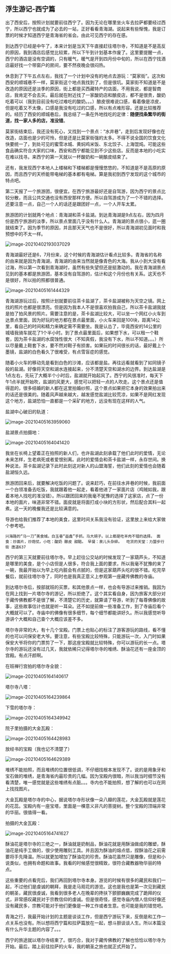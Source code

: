 ## 浮生游记-西宁篇

​	出了西安后，按照计划就要前往西宁了。因为无论在哪里坐火车去拉萨都要经过西宁，所以西宁也就成为了必去的一站，正好看看青海湖。说起来有些惭愧，我是订票的时候才知道西宁是青海省的省会。由此可见西宁的存在感。

​	到达西宁已经是中午了，本来计划是当天下午直接赶往塔尔寺，不知道是不是高反的原因，我到酒店后感觉比较累，所以下午到计划基本作废了。这里要提醒一点，西宁的酒店是没有空调的，只有暖气，暖气是开到四月份中旬的，所以在西宁找酒店最好找一个带窗户的房间，要不然夜晚会很闷热。

​	休息到了下午五点左右，我找了一个计划中没有的地点去游玩：“莫家街”。这次和西安的顺城巷不一样，莫家街这个地点我找到了，但是很坑。莫家街不知道是不是改造的原因还是淡季的原因，街上都是买西藏特产的店面，不用我说，都是智商店，我肯定不会去买。最后就在附近找了一家酸奶店和酿皮店，都不是很贵，酸奶吃着可以（我到目前没有吃过难吃的酸奶。。。）酿皮很难说口感，看着像是凉皮，但是吃着又不太像，口感是我没有吃过的口感，所以有点难形容。还是比较推荐的。经历了西安的顺城巷后，我总结了一条在外地找吃的定律：**随便找条繁华的街道，找一家人多的店，准没错**。

​	莫家街结束后，我还没有死心，又找到一个景点：“水井巷”，走到后发现好像也在改造，店面也是少的可怜，但是还是比莫家街强的太多。不得不说全国的饮食文化快要统一了，到处可见的蜜雪冰城、黄焖鸡米饭、东北饺子、上海馄炖。可能这些食品确实符合大家的口味，西安和西宁都能见到不少这些店。反而是本地的小吃实在难以找寻。来西宁的第一天就以一杯酸奶和一碗酿皮结束了。

​	还有，我发现西宁本地人上楼梯和下楼梯都是慢慢悠悠的，不知道是不是高原的原因，而且西宁的天桥能带电梯的基本都有电梯。算是我初到西宁发现的这个城市的特点吧。

​	第二天报了一个旅游团，很便宜。在西宁旅游最好还是自驾游，因为西宁的景点比较分散，而且公共交通也没有西安那样方便。所以自驾游成为了一个不错的选择。还要注意一点，自己一个人的话还是跟团好一点，一个人开车太累。

​	旅游团的计划就两个地点：青海湖和茶卡盐湖。到达青海湖是9点左右，因为四月份是西宁旅游的淡季，所以景点里面几乎没有什么人。青海湖的景点很小，逛一圈就结束了。因为季节的原因，并且那天天气也不是很好，所以青海湖初见面时和我预想中的不太一样。

![image-20210402193037029](https://1162210866.oss-cn-beijing.aliyuncs.com/uPic/image-20210402193037029.png)

​	青海湖最好还是6，7月份来，这个时候的青海湖估计看点比较多。青海省的名称的由来就是因为青海湖，青海湖的由来当然就是像青色的大海。我从小到大没有看过海，所以第一次看到青海湖时，虽然有些失望但还是挺激动的。我在青海湖景点见到的基本都是旅游团，基本没有自驾游的，估计和这个月份也有关系。这天也不是很好，所以拍的照都很普通。

![image-20210405161444329](https://1162210866.oss-cn-beijing.aliyuncs.com/uPic/image-20210405161444329.png)

​	青海湖游玩过后，按照计划就要前往茶卡盐湖了，茶卡盐湖被称为天空之镜。网上找的照片也都是很漂亮。但是因为我本人不是很喜欢拍我自己，所以茶卡盐湖我就是拍了拍风景的照片。需要注意的是，茶卡盐湖比较大，可以坐一个网红小火车到达景点里面，因为好玩的地方都在景点最里面，小火车来回是100块，距离14公里，看自己的时间和精力来确定需不需要坐。我是认怂了，毕竟西安的14公里的城墙我骑车就花了1个半小时。到了景点最里面后，如果想下水，可以租一个鞋套，因为茶卡盐湖的水腐蚀性很大（不知真假，我没有下水，所以不知道。。。）所以尽量戴上鞋套下水，要不然对鞋子有损害。如果玩的时间很长的话，最好戴上个墨镜，盐湖的白色看久了很难受，有点雪盲症的感觉。

​	随着小火车的移动先是看到白色的沙滩，应该都是盐。再往远看就看到了如同镜子般的盐湖。好像将天空和湖水连接起来，分不清楚天空和湖水的边界。到达盐湖是1点左右，先玩了大概半个小时后，盐湖就开始起风了。西宁的风很准时，每天下午1点半就开始吹，盐湖的风更大，感觉可以把轻一点的人吹走。这个景点还是值得逛的，很多结婚的新人都在这里拍婚纱照，这个景点如果把它本身的效果拍出来的话还是很美的。随着风声越来越大，越发感觉盐湖比较荒凉，如果不是网红发现这个地方，盐湖恐怕一直都是一个采矿的地方，远没有现在这样的人气。

盐湖中心破旧的轨道：

![image-20210405163959060](https://1162210866.oss-cn-beijing.aliyuncs.com/uPic/image-20210405163959060.png)

盐湖景点拍摄地：

![image-20210405164041420](https://1162210866.oss-cn-beijing.aliyuncs.com/uPic/image-20210405164041420.png)

​	我坐在长椅上望着正在拍照的新人们，也许盐湖此刻承载了他们此时的爱情，无论未来怎样，生老病死或者爱恨别离。此时的爱情会和茶卡盐湖一样，永存世间。换种说法，茶卡盐湖记录下此时此刻这对新人的山盟海誓，他们此刻的爱情也会随着盐湖恒久远。

​	旅游团回来后，就要解决吃饭的问题了。说来赶巧，在前往水井巷的时候，我前面一个白领准备去吃饭，我就跟着他一起走，看着他进了一家面片店（鸡贼如我，跟着本地人找吃的准没错）。所以跟团回来的我毫不犹豫的选择了这家店，点了一份本地的面片，味道非常不错。面皮就是将面打成小块的方形状，然后配合其料一起煮。这一天的晚餐我还是比较满意的。

​	导游也给我们推荐了本地的美食，这里时间关系我没有验证，这里放上来给大家做个参考吧。

```
兴海路的“马一刀”美食城。白玉巷“益鑫”手抓。马大胡子。以上都是吃羊肉不错的选择。 面食：炒面片，炒炮仗。小吃：酸奶 酿皮 甜醅。 早餐：泉儿头杂碎。  吃货的天堂：力盟步行街 唐道637
```

​	西宁的第三天就要前往塔尔寺。早上赶往公交站的时候发现了一家葫芦头，不知道是哪里的美食，是个小店但是人很多，符合我上面的要求，所以我毫不犹豫的来了一碗，我最开始以为早上吃内脏会有点腻的，但是这家葫芦头吃的很不错。吃完早餐后，就前往塔尔寺了，同时也是我真正意义上参观第一座藏传佛教的寺庙。

​	到达塔尔寺后，按部就班的买票，和其他景点一样，也会有导游过来推销。我因为在网上找到一片塔尔寺的游记，所以拒绝了。这个其实看自身，因为旅客大部分对于藏传佛教都不是很了解，不清楚它的历史，就算请了导游，听到了每尊佛像的故事，这些故事估计也就是听一耳朵。还不如提前做一些准备工作，到了寺庙后看个大概就可以了。寺庙中的佛像有很多细节，每个细节都能讲好久。所以我感觉听导游讲个大概和自己查个大概应该差不多。

​	塔尔寺非常的大，有十几个宝殿。门票上也贴心的标注了游客游玩的路线，看不懂的也可以问保安老大爷。要注意，有些宝殿比较特殊，只能游玩一次，入门时如果保安大爷将你的门票剪了一下，那这座宝殿就比较特殊，你可以游玩的长一点。塔尔寺的游玩还没有过几天，我就依稀只记得塔尔寺的堆绣、酥油花还有一座金顶的宫殿。有点汗颜啊。

在班禅行宫拍的塔尔寺全貌：

![image-20210405164140617](https://1162210866.oss-cn-beijing.aliyuncs.com/uPic/image-20210405164140617.png)

塔尔寺八塔：

![image-20210405164239864](https://1162210866.oss-cn-beijing.aliyuncs.com/uPic/image-20210405164239864.png)

下雪的塔尔寺：

![image-20210405164349942](https://1162210866.oss-cn-beijing.aliyuncs.com/uPic/image-20210405164349942.png)

院子里拍摄的大金瓦殿：

![image-20210405164428983](https://1162210866.oss-cn-beijing.aliyuncs.com/uPic/image-20210405164428983.png)

放经书的宝殿（我也记不清楚了）

![image-20210405164629389](https://1162210866.oss-cn-beijing.aliyuncs.com/uPic/image-20210405164629389.png)

​	堆绣不能拍照，而且堆绣的位置很低调，不仔细找根本发现不了。说的是用象牙和宝石做的堆绣，是青海省内最珍贵的几幅。因为宝殿内很暗，所以我当时细节没有看清楚，唯一感觉就是这些堆绣有点脏。。。寺内也不能拍照，想了解的也可以在网上找找图片。

​	大金瓦殿是塔尔寺的中心，据说塔尔寺形状像一朵八瓣的莲花，大金瓦殿就是莲花的花蕊。宝殿内有一座宝塔，里面是一棵意义非凡的菩提树。整个宝殿的顶端非常的华丽。很值得一看。

拍摄的大金瓦殿：

![image-20210405164741627](https://1162210866.oss-cn-beijing.aliyuncs.com/uPic/image-20210405164741627.png)

​	酥油花是塔尔寺的三绝之一，酥油就是奶制品，酥油花就是用酥油做成的雕塑，酥油花是纯手工做的，很少使用雕刻工具。并且因为酥油的熔点低，捏酥油花之前需要将手先降温。所以就更加增加了酥油花的珍贵。酥油花虽然只是雕像，但是和小说类似，也拥有命题和故事。我看的时候感觉很精致，很符合藏教器物华丽的特点。

​	这些重要的点看完后，我们再回到塔尔寺本身。游览的时候有很多的藏民和我们一起，不过他们是虔诚的朝拜，我是走马观花的游览。这也是我也是第一次见到藏民的朝圣，藏民很虔诚，我看到很多老人在晚辈的搀扶下颤颤巍巍完成了跪拜的仪式，非常感叹藏民对于宗教信仰的虔诚。但是很奇怪，感觉寺庙内僧人信仰好像还没有藏民多，宗教可能对于他们更像是一种工作或者生意。也可能是我的错觉吧。

​	青海之行，我最开始计划的主题是谈谈工作，但是西宁游玩下来，反倒是和工作一点关系也没有。所以想将西宁篇和拉萨篇放在一起，想斗胆谈谈人生。所以本篇没有什么升华主题的内容了。。。

​	西宁的旅途就以塔尔寺结束了。很巧合，我对于藏传佛教的了解也恰恰以塔尔寺为开始。最后，踏上前往拉萨的火车，我的朝圣之旅也就正式开始了。

​	

